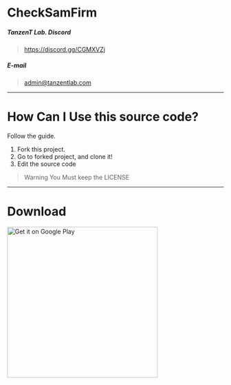 # CheckSamFirm

##### TanzenT Lab. Discord
> https://discord.gg/CGMXVZj

##### E-mail
> admin@tanzentlab.com

------

# How Can I Use this source code?
Follow the guide.

1. Fork this project.
2. Go to forked project, and clone it!
3. Edit the source code

> Warning
You Must keep the LICENSE

------

# Download
<a href='https://play.google.com/store/apps/details?id=com.tanzentlab.checksamfirm&pcampaignid=MKT-Other-global-all-co-prtnr-py-PartBadge-Mar2515-1'><img alt='Get it on Google Play' src='https://play.google.com/intl/en_us/badges/images/generic/en_badge_web_generic.png' width="350"/></a>